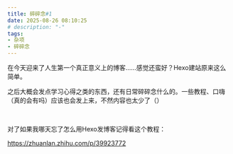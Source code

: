 ```yaml
---
title: 碎碎念#1
date: 2025-08-26 08:10:25
# description: "-"
tags: 
- 杂项
- 碎碎念
---
```

在今天迎来了人生第一个真正意义上的博客……感觉还蛮好？Hexo建站原来这么简单。

之后大概会发点学习心得之类的东西，还有日常碎碎念什么的。一些教程、口嗨（真的会有吗）应该也会发上来，不然内容也太少了（）

<br>

对了如果我哪天忘了怎么用Hexo发博客记得看这个教程：

https://zhuanlan.zhihu.com/p/39923772